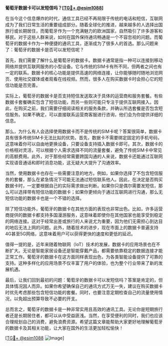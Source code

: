 **葡萄牙数据卡可以发短信吗？[[TG💪+ @esim1088](https://t.me/s/esim1088)]**

在当今这个信息爆炸的时代，通信工具已经不再局限于传统的电话和短信，互联网成为了我们日常生活的重要组成部分。随着全球化的推进，越来越多的人选择出国旅行或长期居住，而葡萄牙作为一个充满魅力的欧洲国家，自然吸引了许多游客和移民。对于这些人群来说，如何在国外保持通讯畅通是一个不容忽视的问题。而葡萄牙的数据卡作为一种便捷的通讯工具，逐渐成为了很多人的首选。那么问题来了：葡萄牙的数据卡是否可以发短信呢？

首先，我们需要了解什么是葡萄牙的数据卡。数据卡通常是指一种可以连接到移动网络并提供互联网服务的小型设备。它与传统的SIM卡有所不同，但两者之间也有一定的联系。数据卡的核心功能是提供高速的网络连接，让你能够随时随地浏览网页、使用社交媒体或者观看在线视频。然而，很多人在购买数据卡时会担心它的短信功能是否完善。

实际上，葡萄牙的数据卡是否支持短信发送取决于具体的运营商和服务套餐。有些数据卡套餐确实包含了短信功能，而另一些则可能只专注于提供互联网接入。因此，在购买之前，我们需要仔细阅读相关的服务条款，并确认所选套餐是否包含短信服务。如果不确定，可以直接联系运营商客服进行咨询，他们会为你提供详细的信息。

那么，为什么有人会选择使用数据卡而不是传统的SIM卡呢？答案很简单，数据卡具有很多传统SIM卡无法比拟的优势。首先，数据卡不需要绑定固定的手机号码，这意味着你可以自由地更换设备，只要设备支持插入数据卡即可。其次，数据卡的价格相对灵活，可以根据个人需求选择不同的流量套餐，避免了传统SIM卡中常见的高额费用。此外，对于那些经常需要跨国沟通的人来说，数据卡还能通过互联网实现语音通话和即时消息功能，这无疑大大提升了沟通效率。

当然，使用数据卡也存在一些需要注意的地方。例如，如果你选择了不包含短信服务的套餐，那么在紧急情况下可能无法通过短信联系他人。因此，在决定是否购买数据卡时，一定要根据自己的实际需求做出判断。如果你只是偶尔需要发短信，那么可以选择带有短信功能的数据卡；如果你更倾向于通过互联网进行沟通，那么无短信功能的数据卡也是一个不错的选择。

除了短信功能外，葡萄牙的数据卡在其他方面的表现也非常出色。比如，许多运营商提供的数据卡都支持多国漫游服务，这意味着即使你在其他国家也能享受到稳定的网络连接。这对于经常出差或旅行的人来说尤为重要，因为他们无需担心到达目的地后无法上网的问题。此外，随着技术的进步，现在市面上的数据卡普遍支持4G甚至5G网络，这意味着用户可以获得更快的速度和更低的延迟。

值得一提的是，近年来随着物联网（IoT）技术的发展，数据卡的应用场景也在不断扩大。无论是智能家居设备还是智能穿戴产品，都需要依靠稳定的数据连接才能正常工作。葡萄牙的数据卡在这方面同样表现出色，为各类智能设备提供了可靠的支持。这种多样化的应用场景不仅丰富了用户的体验，也为整个行业带来了新的发展机遇。

最后，让我们回到最初的问题：葡萄牙的数据卡可以发短信吗？答案是肯定的，但具体情况因人而异。如果你希望确保自己的通讯方式万无一失，建议在购买数据卡时优先考虑那些包含短信功能的套餐。同时，也要注意定期检查自己的流量使用情况，以免超出预算导致不必要的开支。

总而言之，葡萄牙的数据卡是一种非常实用且高效的通讯工具。无论你是短期旅行者还是长期居住者，都可以从中受益匪浅。当然，在享受便利的同时，我们也应该合理规划自己的消费，避免浪费资源。希望这篇文章能帮助大家更好地理解葡萄牙的数据卡及其相关功能，让大家在国外的生活更加轻松愉快！

[[TG💪+ @esim1088](https://t.me/s/esim1088) ![Image](https://i.postimg.cc/4NQfJmqS/Snipaste-2025-05-13-00-14-12.png)]